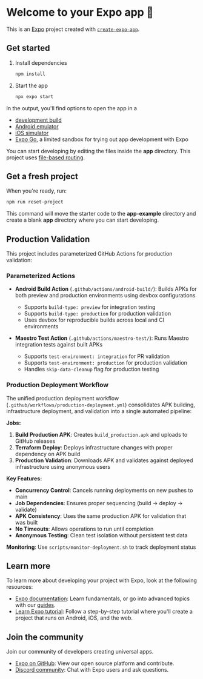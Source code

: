 # Welcome to your Expo app 👋

This is an [Expo](https://expo.dev) project created with [`create-expo-app`](https://www.npmjs.com/package/create-expo-app).

## Get started

1. Install dependencies

   ```bash
   npm install
   ```

2. Start the app

   ```bash
   npx expo start
   ```

In the output, you'll find options to open the app in a

- [development build](https://docs.expo.dev/develop/development-builds/introduction/)
- [Android emulator](https://docs.expo.dev/workflow/android-studio-emulator/)
- [iOS simulator](https://docs.expo.dev/workflow/ios-simulator/)
- [Expo Go](https://expo.dev/go), a limited sandbox for trying out app development with Expo

You can start developing by editing the files inside the **app** directory. This project uses [file-based routing](https://docs.expo.dev/router/introduction).

## Get a fresh project

When you're ready, run:

```bash
npm run reset-project
```

This command will move the starter code to the **app-example** directory and create a blank **app** directory where you can start developing.

## Production Validation

This project includes parameterized GitHub Actions for production validation:

### Parameterized Actions

- **Android Build Action** (`.github/actions/android-build/`): Builds APKs for both preview and production environments using devbox configurations
  - Supports `build-type: preview` for integration testing
  - Supports `build-type: production` for production validation
  - Uses devbox for reproducible builds across local and CI environments

- **Maestro Test Action** (`.github/actions/maestro-test/`): Runs Maestro integration tests against built APKs
  - Supports `test-environment: integration` for PR validation
  - Supports `test-environment: production` for production validation
  - Handles `skip-data-cleanup` flag for production testing

### Production Deployment Workflow

The unified production deployment workflow (`.github/workflows/production-deployment.yml`) consolidates APK building, infrastructure deployment, and validation into a single automated pipeline:

**Jobs:**

1. **Build Production APK**: Creates `build_production.apk` and uploads to GitHub releases
2. **Terraform Deploy**: Deploys infrastructure changes with proper dependency on APK build
3. **Production Validation**: Downloads APK and validates against deployed infrastructure using anonymous users

**Key Features:**

- **Concurrency Control**: Cancels running deployments on new pushes to main
- **Job Dependencies**: Ensures proper sequencing (build → deploy → validate)
- **APK Consistency**: Uses the same production APK for validation that was built
- **No Timeouts**: Allows operations to run until completion
- **Anonymous Testing**: Clean test isolation without persistent test data

**Monitoring**: Use `scripts/monitor-deployment.sh` to track deployment status

## Learn more

To learn more about developing your project with Expo, look at the following resources:

- [Expo documentation](https://docs.expo.dev/): Learn fundamentals, or go into advanced topics with our [guides](https://docs.expo.dev/guides).
- [Learn Expo tutorial](https://docs.expo.dev/tutorial/introduction/): Follow a step-by-step tutorial where you'll create a project that runs on Android, iOS, and the web.

## Join the community

Join our community of developers creating universal apps.

- [Expo on GitHub](https://github.com/expo/expo): View our open source platform and contribute.
- [Discord community](https://chat.expo.dev): Chat with Expo users and ask questions.
